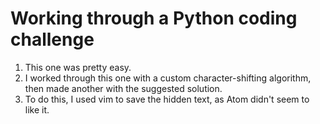 # Working through a Python coding challenge
1. This one was pretty easy.
2. I worked through this one with a custom character-shifting algorithm, then made another with the suggested solution.
3. To do this, I used vim to save the hidden text, as Atom didn't seem to like it.